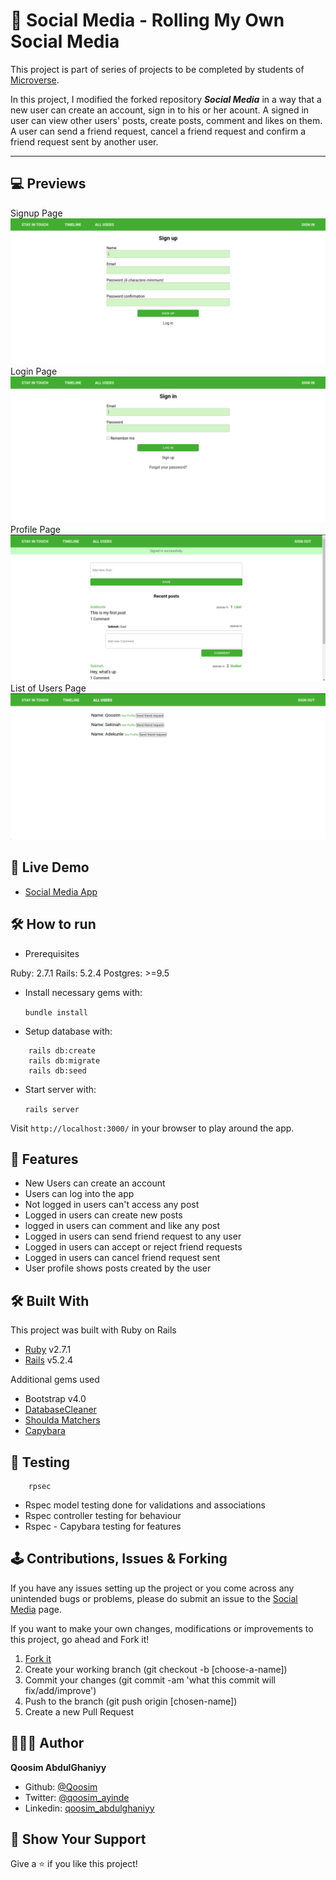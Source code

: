 # 🔐 Social Media - Rolling My Own Social Media

This project is part of series of projects to be completed by students of [Microverse](https://www.microverse.org/).

In this project, I modified the forked repository <b><i>Social Media</i></b> in a way that a new user can create an account, sign in to his or her acount. A signed in user can view other users' posts, create posts, comment and likes on them. A user can send a friend request, cancel a friend request and confirm a friend request sent by another user.

***********

## 💻 Previews
Signup Page
  ![Signup](previews/signup.png)
Login Page
  ![Login](previews/signin.png)
Profile Page
  ![Profile](previews/login_user.png)
List of Users Page
  ![All Users](previews/list_of_users.png)

## 🚚 Live Demo 

* [Social Media App](https://dashboard.heroku.com/apps/shielded-reef-53699)

## 🛠️ How to run

 - Prerequisites

Ruby: 2.7.1
Rails: 5.2.4
Postgres: >=9.5

- Install necessary gems with:

    ` bundle install `

- Setup database with:

```
    rails db:create
    rails db:migrate
    rails db:seed
```

- Start server with:
    
   ` rails server `

Visit `http://localhost:3000/` in your browser to play around the app.

## 🎉 Features

* New Users can create an account
* Users can log into the app
* Not logged in users can't access any post
* Logged in users can create new posts
* logged in users can comment and like any post
* Logged in users can send friend request to any user
* Logged in users can accept or reject friend requests
* Logged in users can cancel friend request sent
* User profile shows posts created by the user

## 🛠️ Built With

This project was built with Ruby on Rails
* [Ruby](https://www.ruby-lang.org/en/) v2.7.1
* [Rails](https://rubyonrails.org/) v5.2.4

Additional gems used
* Bootstrap v4.0
* [DatabaseCleaner](https://github.com/DatabaseCleaner/database_cleaner)
* [Shoulda Matchers](https://github.com/thoughtbot/shoulda-matchers)
* [Capybara](https://github.com/teamcapybara/capybara)

## 🧪 Testing
```
    rpsec
```

* Rspec model testing done for validations and associations
* Rspec controller testing for behaviour
* Rspec - Capybara testing for features

## 🕹️ Contributions, Issues & Forking

If you have any issues setting up the project or you come across any unintended bugs or problems, please do submit an issue to the [Social Media](https://github.com/Qoosim/ror-social-scaffold/issues) page.

If you want to make your own changes, modifications or improvements to this project, go ahead and Fork it!
1. [Fork it](https://github.com/Qoosim/ror-social-scaffold/fork)
2. Create your working branch (git checkout -b [choose-a-name])
3. Commit your changes (git commit -am 'what this commit will fix/add/improve')
4. Push to the branch (git push origin [chosen-name])
5. Create a new Pull Request

## 👨🏽‍💻 Author
**Qoosim AbdulGhaniyy**

- Github: [@Qoosim](https://github.com/Qoosim)
- Twitter: [@qoosim_ayinde](https://twitter.com/qoosim_ayinde)
- Linkedin: [qoosim_abdulghaniyy](https://www.linkedin.com/in/qoosim-abdulghaniyy)

## 🧴 Show Your Support

Give a ⭐️ if you like this project!

